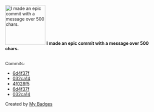 <img src="https://my-badges.github.io/my-badges/epic-commit.png" alt="I made an epic commit with a message over 500 chars." title="I made an epic commit with a message over 500 chars." width="128">
<strong>I made an epic commit with a message over 500 chars.</strong>
<br><br>

Commits:

- <a href="https://github.com/gmuloc/network-test-automation/commit/6d4f37fa38b4a31c7a5d16714a26108e18f5fecf">6d4f37f</a>
- <a href="https://github.com/gmuloc/network-test-automation/commit/032ca146211cf310cb6af3e1914367d56ade36dd">032ca14</a>
- <a href="https://github.com/aristanetworks/anta/commit/4f028f565888dcfe688abff59c3f4211af25f03c">4f028f5</a>
- <a href="https://github.com/aristanetworks/anta/commit/6d4f37fa38b4a31c7a5d16714a26108e18f5fecf">6d4f37f</a>
- <a href="https://github.com/aristanetworks/anta/commit/032ca146211cf310cb6af3e1914367d56ade36dd">032ca14</a>


Created by <a href="https://github.com/my-badges/my-badges">My Badges</a>